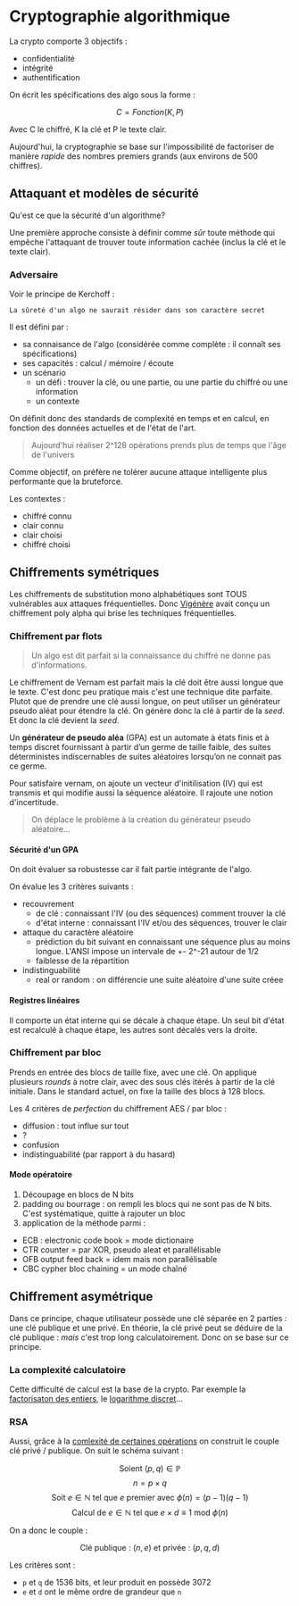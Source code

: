 # Cryptographie algorithmique

La crypto comporte 3 objectifs :

- confidentialité
- intégrité
- authentification

On écrit les spécifications des algo sous la forme : 

$$ C = Fonction(K, P) $$

Avec C le chiffré, K la clé et P le texte clair.

Aujourd'hui, la cryptographie se base sur l'impossibilité de factoriser de manière *rapide* des nombres premiers grands (aux environs de 500 chiffres).

## Attaquant et modèles de sécurité

Qu'est ce que la sécurité d'un algorithme? 

Une première approche consiste à définir comme *sûr* toute méthode qui empêche l'attaquant de trouver toute information cachée (inclus la clé et le texte clair).

### Adversaire

Voir le principe de Kerchoff : 

    La sûreté d'un algo ne saurait résider dans son caractère secret 

Il est défini par : 
- sa connaisance de l'algo (considérée comme complète : il connaît ses spécifications)
- ses capacités : calcul / mémoire / écoute
- un scénario 
  - un défi : trouver la clé, ou une partie, ou une partie du chiffré ou une information
  - un contexte

On définit donc des standards de complexité en temps et en calcul, en fonction des données actuelles et de l'état de l'art.

> Aujourd'hui réaliser 2^128 opérations prends plus de temps que l'âge de l'univers

Comme objectif, on préfère ne tolérer aucune attaque intelligente plus performante que la bruteforce. 

Les contextes : 
- chiffré connu
- clair connu
- clair choisi
- chiffré choisi

## Chiffrements symétriques

Les chiffrements de substitution mono alphabétiques sont TOUS vulnérables aux attaques fréquentielles. Donc [Vigénère](https://fr.wikipedia.org/wiki/Chiffre_de_Vigen%C3%A8re) avait conçu un chiffrement poly alpha qui brise les techniques fréquentielles. 

### Chiffrement par flots

> Un algo est dit parfait si la connaissance du chiffré ne donne pas d'informations.

Le chiffrement de Vernam est parfait mais la clé doit être aussi longue que le texte. C'est donc peu pratique mais c'est une technique dite parfaite. Plutot que de prendre une clé aussi longue, on peut utiliser un générateur pseudo aléat pour étendre la clé. On génère donc la clé à partir de la *seed*. Et donc la clé devient la *seed*.

Un **générateur de pseudo aléa** (GPA) est un automate à états finis et à temps discret fournissant à partir d’un germe de taille faible, des suites déterministes indiscernables de suites aléatoires lorsqu’on ne connait pas ce germe.

Pour satisfaire vernam, on ajoute un vecteur d'initilisation (IV) qui est transmis et qui modifie aussi la séquence aléatoire. Il rajoute une notion d'incertitude. 

> On déplace le problème à la création du générateur pseudo aléatoire...

#### Sécurité d'un GPA 

On doit évaluer sa robustesse car il fait partie intégrante de l'algo. 

On évalue les 3 critères suivants : 

- recouvrement 
  - de clé : connaissant l'IV  (ou des séquences) comment trouver la clé 
  - d'état interne : connaissant l'IV et/ou des séquences, trouver le clair
- attaque du caractère aléatoire
  - prédiction du bit suivant en connaissant une séquence plus au moins longue. L'ANSI impose un intervale de +- 2^-21 autour de 1/2
  - faiblesse de la répartition 
- indistinguabilité
  - real or random : on différencie une suite aléatoire d'une suite créee
  
#### Registres linéaires 

Il comporte un état interne qui se décale à chaque étape. Un seul bit d'état est recalculé à chaque étape, les autres sont décalés vers la droite.

### Chiffrement par bloc

Prends en entrée des blocs de taille fixe, avec une clé. On applique plusieurs *rounds* à notre clair, avec des sous clés itérés à partir de la clé initiale. Dans le standard actuel, on fixe la taille des blocs à 128 blocs. 

Les 4 critères de *perfection* du chiffrement AES / par bloc : 

- diffusion : tout influe sur tout
- ? 
- confusion
- indistinguabilité (par rapport à du hasard)

#### Mode opératoire

1. Découpage en blocs de N bits
2. padding ou bourrage : on rempli les blocs qui ne sont pas de N bits. C'est systématique, quitte à rajouter un bloc
3. application de la méthode parmi : 
  - ECB : electronic code book = mode dictionaire
  - CTR counter = par XOR, pseudo aleat et parallélisable
  - OFB output feed back = idem mais non parallélisable
  - CBC cypher bloc chaining = un mode chaîné 
  
## Chiffrement asymétrique

Dans ce principe, chaque utilisateur possède une clé séparée en 2 parties : une clé publique et une privé. En théorie, la clé privé peut se déduire de la clé publique : *mais* c'est trop long calculatoirement. Donc on se base sur ce principe. 

### La complexité calculatoire

Cette difficulté de calcul est la base de la crypto. Par exemple la [factorisaton des entiers](https://fr.wikipedia.org/wiki/D%C3%A9composition_en_produit_de_facteurs_premiers), le [logarithme discret](https://fr.wikipedia.org/wiki/Logarithme_discret)... 

### RSA

Aussi, grâce à la [comlexité de certaines opérations](#la-complexité-calculatoire) on construit le couple clé privé / publique. On suit le schéma suivant : 

$$ \text{Soient } (p,q) \in \mathbb{P} $$
$$ n = p \times q $$
$$ \text{Soit } e \in \mathbb{N} \text{ tel que } e \text{ premier avec } \phi(n) = (p - 1)(q - 1)  $$
$$ \text{Calcul de } e\in \mathbb{N} \text{ tel que } e \times d \equiv 1 \text{ mod } \phi(n)  $$

On a donc le couple : 

$$ \text{Clé publique : } (n,e) \text{ et privée : } (p,q,d)  $$

Les critères sont : 
- `p` et `q` de 1536 bits, et leur produit en possède 3072 
- `e` et `d` ont le même ordre de grandeur que `n`
